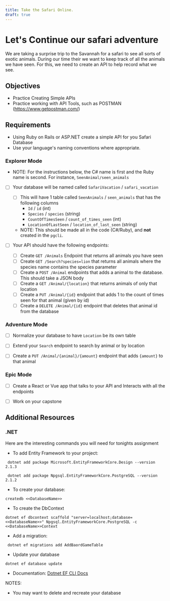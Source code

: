 ```yaml
---
title: Take the Safari Online.
draft: true
---
```


# Let's Continue our safari adventure

We are taking a surprise trip to the Savannah for a safari to see all sorts of exotic animals. During our time their we want to keep track of all the animals we have seen. For this, we need to create an API to help record what we see. 


## Objectives
- Practice Creating Simple APIs
- Practice working with API Tools, such as POSTMAN (https://www.getpostman.com/)

## Requirements
- Using Ruby on Rails or ASP.NET create a simple API for you Safari Database
- Use your language's naming conventions where appropriate. 


### Explorer Mode

- NOTE: For the instructions below, the C# name is first and the Ruby name is second. For instance, `SeenAnimal/seen_animals`
* [ ] Your database will be named called `SafariVacation` / `safari_vacation`
    * [ ] This will have 1 table called `SeenAnimals` / `seen_animals` that has the following columns
        - `Id` / `id` (int)
        - `Species` /  `species` (string)
        - `CountOfTimesSeen` / `count_of_times_seen` (int)
        - `LocationOfLastSeen` / `location_of_last_seen` (string)
    - NOTE: This should be made all in the code (C#/Ruby), and **not** created in the `pgcli`.

* [ ] Your API should have the following endpoints:
    - [ ] Create `GET /Animals` Endpoint that returns all animals you have seen
    - [ ] Create `GET /Search?species=lion`  that returns all animals where the species name contains the species parameter
    - [ ] Create a `POST /Animal` endpoints that adds a animal to the database. This should take a JSON body
    - [ ] Create a `GET /Animal/{location}` that returns animals of only that location
    - [ ] Create a `PUT /Animal/{id}` endpoint that adds 1 to the count of times seen for that animal (given by id)
    - [ ] Create a `DELETE /Animal/{id}` endpoint that deletes that animal id from the database

### Adventure Mode
- [ ] Normalize your database to have `Location` be its own table
- [ ] Extend your `Search` endpoint to search by animal or by location
- [ ] Create a `PUT /Animal/{animal}/{amount}` endpoint that adds `{amount}` to that animal


### Epic Mode
- [ ] Create a React or Vue app that talks to your API and Interacts with all the endpoints
- [ ] Work on your capstone


## Additional Resources

### .NET 

Here are the interesting commands you will need for tonights assignment

- To add Entity Framework to your project: 
``` 
 dotnet add package Microsoft.EntityFrameworkCore.Design --version 2.1.3

 dotnet add package Npgsql.EntityFrameworkCore.PostgreSQL --version 2.1.2
 ```

 - To create your database:
 ```
 createdb <<DatabaseName>>
 ```

 - To create the DbContext
 ```
 dotnet ef dbcontext scaffold "server=localhost;database=<<DatabaseName>>" Npgsql.EntityFrameworkCore.PostgreSQL -c <<DatabaseName>>Context

```

- Add a migration:
```
 dotnet ef migrations add AddBaordGameTable
```

- Update your database
```
dotnet ef database update  
```

 - Documentation: [Dotnet EF CLI Docs](https://docs.microsoft.com/en-us/ef/core/miscellaneous/cli/dotnet)







NOTES: 
- You may want to delete and recreate your database
